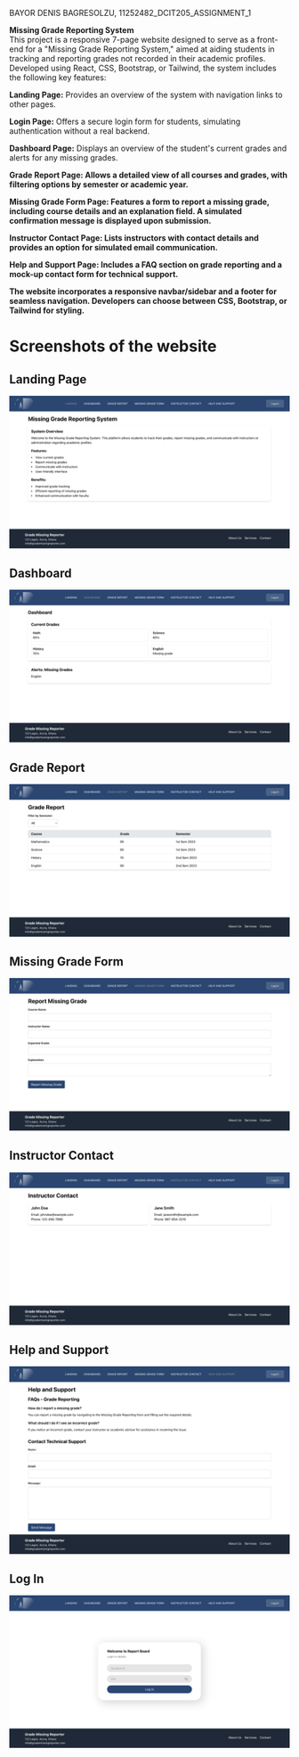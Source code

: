 BAYOR DENIS BAGRESOLZU, 11252482_DCIT205_ASSIGNMENT_1 

<b>Missing Grade Reporting System</b></br>
This project is a responsive 7-page website designed to serve as a front-end for a "Missing Grade Reporting System," aimed at aiding students in tracking and reporting grades not recorded in their academic profiles. Developed using React, CSS, Bootstrap, or Tailwind, the system includes the following key features:

<b>Landing Page:</b> Provides an overview of the system with navigation links to other pages.

<b>Login Page:</b> Offers a secure login form for students, simulating authentication without a real backend.

<b>Dashboard Page:</b> Displays an overview of the student's current grades and alerts for any missing grades.

<b>Grade Report Page:<b> Allows a detailed view of all courses and grades, with filtering options by semester or academic year.

<b>Missing Grade Form Page:</b> Features a form to report a missing grade, including course details and an explanation field. A simulated confirmation message is displayed upon submission.

<b>Instructor Contact Page:</b> Lists instructors with contact details and provides an option for simulated email communication.

<b>Help and Support Page:</b> Includes a FAQ section on grade reporting and a mock-up contact form for technical support.

The website incorporates a responsive navbar/sidebar and a footer for seamless navigation. Developers can choose between CSS, Bootstrap, or Tailwind for styling.

# Screenshots of the website

## Landing Page
![Alt text](screenshots/landingPage.png)

## Dashboard
![Alt text](screenshots/dashboard.png)

## Grade Report
![Alt text](screenshots/grade_report.png)

## Missing Grade Form
![Alt text](screenshots/missing_grade_form.png)

## Instructor Contact
![Alt text](screenshots/instructor_contact.png)

## Help and Support
![Alt text](screenshots/help_and_support.png)

## Log In
![Alt text](screenshots/login.png)

